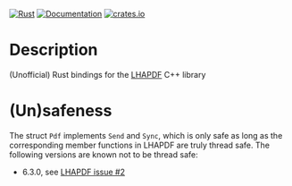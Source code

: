 [![Rust](https://github.com/cschwan/lhapdf/workflows/Rust/badge.svg)](https://github.com/cschwan/lhapdf/actions?query=workflow%3ARust)
[![Documentation](https://docs.rs/lhapdf/badge.svg)](https://docs.rs/lhapdf)
[![crates.io](https://img.shields.io/crates/v/lhapdf.svg)](https://crates.io/crates/lhapdf)

# Description

(Unofficial) Rust bindings for the [LHAPDF](https://lhapdf.hepforge.org) C++
library

# (Un)safeness

The struct `Pdf` implements `Send` and `Sync`, which is only safe as long as
the corresponding member functions in LHAPDF are truly thread safe. The
following versions are known not to be thread safe:

- 6.3.0, see [LHAPDF issue #2](https://gitlab.com/hepcedar/lhapdf/-/issues/2)
